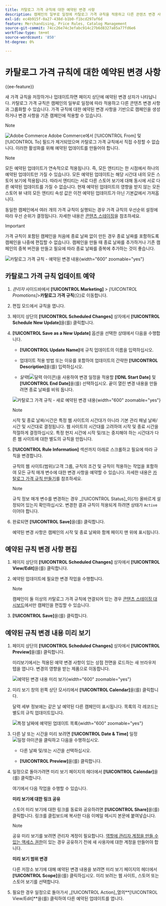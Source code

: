 ```yaml
---
title: 카탈로그 가격 규칙에 대한 예약된 변경 사항
description: 캠페인의 일부로 일정에 카탈로그 가격 규칙을 적용하고 다른 콘텐츠 변경 사항과 그룹화하는 방법을 알아봅니다.
exl-id: ec4b915f-0a27-438d-b1b0-f1bcd297af6d
feature: Merchandising, Price Rules, Catalog Management
source-git-commit: 74cc26e74c3efabc914c27b6d8327a85a77fd6e6
workflow-type: tm+mt
source-wordcount: '850'
ht-degree: 0%

---
```


# 카탈로그 가격 규칙에 대한 예약된 변경 사항

{{ee-feature}}

새 가격 규칙을 저장하거나 업데이트하면 페이지 상단에 예약된 변경 상자가 나타납니다. 카탈로그 가격 규칙은 캠페인의 일부로 일정에 따라 적용하고 다른 콘텐츠 변경 사항과 그룹화할 수 있습니다. 가격 규칙에 대한 예약된 변경 사항을 기반으로 캠페인을 생성하거나 변경 사항을 기존 캠페인에 적용할 수 있습니다.

>[!NOTE]
>
>![Adobe Commerce](../assets/adobe-logo.svg) Adobe Commerce에서 [!UICONTROL From] 및 [!UICONTROL To] 필드가 제거되었으며 카탈로그 가격 규칙에서 직접 수정할 수 없습니다. 이러한 활성화를 위해 예약된 업데이트를 만들어야 합니다.

>[!NOTE]
>
>모든 예약된 업데이트가 연속적으로 적용됩니다. 즉, 모든 엔티티는 한 시점에서 하나의 예약된 업데이트만 가질 수 있습니다. 모든 예약된 업데이트는 해당 시간대 내의 모든 스토어 보기에 적용됩니다. 따라서 엔티티는 서로 다른 스토어 보기에 대해 동시에 서로 다른 예약된 업데이트를 가질 수 없습니다. 현재 예약된 업데이트의 영향을 받지 않는 모든 스토어 뷰 내의 모든 엔티티 속성 값은 이전 예약된 업데이트가 아닌 기본값에서 가져옵니다.

동일한 캠페인에서 여러 개의 가격 규칙이 실행되는 경우 가격 규칙의 우선순위 설정에 따라 우선 순위가 결정됩니다. 자세한 내용은 [콘텐츠 스테이징](../content-design/content-staging.md)을 참조하세요.

>[!IMPORTANT]
>
>가격 규칙이 포함된 캠페인을 처음에 종료 날짜 없이 만든 경우 종료 날짜를 포함하도록 캠페인을 나중에 편집할 수 없습니다. 캠페인을 만들 때 종료 날짜를 추가하거나 기존 캠페인의 중복 버전을 만들고 필요에 따라 종료 날짜를 중복에 추가하는 것이 좋습니다.

![카탈로그 가격 규칙 - 예약된 변경 내용](./assets/price-rule-catalog-scheduled.png){width="600" zoomable="yes"}

## 카탈로그 가격 규칙 업데이트 예약

1. _관리자_ 사이드바에서 **[!UICONTROL Marketing]** > _[!UICONTROL Promotions]_>**카탈로그 가격 규칙**(으)로 이동합니다.

1. 편집 모드에서 규칙을 엽니다.

1. 페이지 상단의 **[!UICONTROL Scheduled Changes]** 상자에서 **[!UICONTROL Schedule New Update]**&#x200B;을(를) 클릭합니다.

1. **[!UICONTROL Save as a New Update]** 옵션을 선택한 상태에서 다음을 수행합니다.

   - **[!UICONTROL Update Name]**&#x200B;에 규칙 업데이트의 이름을 입력하십시오.

   - 업데이트 적용 방법 또는 이유를 포함하여 업데이트의 간략한 **[!UICONTROL Description]**&#x200B;을(를) 입력하십시오.

   - _달력_(![달력 아이콘](../assets/icon-calendar.png))을 사용하여 변경 일정을 적용할 **[!DNL Start Date]** 및 **[!UICONTROL End Date]**&#x200B;을(를) 선택하십시오. 끝이 열린 변경 내용을 만들려면 종료 날짜를 비워 둡니다.

   ![카탈로그 가격 규칙 - 새로 예약된 변경 내용](./assets/price-rule-catalog-schedule-update.png){width="600" zoomable="yes"}

   >[!NOTE]
   >
   >시작 및 종료 날짜/시간은 특정 웹 사이트의 시간대가 아니라 기본 관리 패널 날짜/시간 및 시간대로 결정됩니다. 웹 사이트의 시간대를 고려하여 시작 및 종료 시간을 적절하게 결정하십시오. 특정 현지 시간에 시작 및/또는 중지해야 하는 시간대가 다른 웹 사이트에 대한 별도의 규칙을 만듭니다.

1. **[!UICONTROL Rule Information]** 섹션까지 아래로 스크롤하고 필요에 따라 규칙을 변경합니다.

   규칙의 웹 사이트(범위)/고객 그룹, 규칙의 조건 및 규칙이 적용하는 작업을 포함하여 모든 규칙 매개 변수에 대한 변경 사항을 예약할 수 있습니다. 자세한 내용은 [카탈로그 가격 규칙 만들기](price-rules-catalog-create.md)를 참조하세요.

   >[!NOTE]
   >
   >규칙 정보 매개 변수를 변경하는 경우 _[!UICONTROL Status]_이(가) 올바르게 설정되어 있는지 확인하십시오. 변경한 결과 규칙이 적용되게 하려면 상태가 `Active`이어야 합니다.

1. 완료되면 **[!UICONTROL Save]**&#x200B;을(를) 클릭합니다.

   예약된 변경 사항은 캠페인의 시작 및 종료 날짜와 함께 페이지 맨 위에 표시됩니다.

## 예약된 규칙 변경 사항 편집

1. 페이지 상단의 **[!UICONTROL Scheduled Changes]** 상자에서 **[!UICONTROL View/Edit]**&#x200B;을(를) 클릭합니다.

1. 예약된 업데이트에 필요한 변경 작업을 수행합니다.

   >[!NOTE]
   >
   >캠페인이 둘 이상의 카탈로그 가격 규칙에 연결되어 있는 경우 [콘텐츠 스테이징 대시보드](../content-design/content-staging-dashboard.md)에서만 캠페인을 편집할 수 있습니다.

1. **[!UICONTROL Save]**&#x200B;을(를) 클릭합니다.

## 예약된 규칙 변경 내용 미리 보기

1. 페이지 상단의 **[!UICONTROL Scheduled Changes]** 상자에서 **[!UICONTROL Preview]**&#x200B;을(를) 클릭합니다.

   미리보기에서는 적용된 예약 변경 사항이 있는 상점 전면을 로드하는 새 브라우저 탭을 엽니다. 변경의 영향을 받는 제품으로 이동합니다.

   ![예약된 변경 내용 미리 보기](./assets/price-rule-catalog-scheduled-update-preview.png){width="600" zoomable="yes"}

1. 미리 보기 창의 왼쪽 상단 모서리에서 **[!UICONTROL Calendar]**&#x200B;을(를) 클릭합니다.

   달력 세부 정보에는 같은 날 예약된 다른 캠페인이 표시됩니다. 목록의 각 레코드는 별도의 규칙 업데이트입니다.

   ![특정 날짜에 예약된 업데이트 목록](./assets/price-rule-catalog-scheduled-preview-calendar.png){width="600" zoomable="yes"}

1. 다른 날 또는 시간을 미리 보려면 **[!UICONTROL Date & Time]** 일정 ![일정 아이콘](../assets/icon-calendar.png)을 클릭하고 다음을 수행하십시오.

   - 다른 날짜 및/또는 시간을 선택하십시오.

   - **[!UICONTROL Preview]**&#x200B;을(를) 클릭합니다.

1. 일정으로 돌아가려면 미리 보기 페이지의 헤더에서 **[!UICONTROL Calendar]**&#x200B;을(를) 클릭합니다.

   여기에서 다음 작업을 수행할 수 있습니다.

   **미리 보기에 대한 링크 공유**

   스토어 미리 보기에 대한 링크를 동료와 공유하려면 **[!UICONTROL Share]**&#x200B;을(를) 클릭합니다. 링크를 클립보드에 복사한 다음 이메일 메시지 본문에 붙여넣습니다.

   >[!NOTE]
   >
   >공유 미리 보기를 보려면 관리자 계정이 필요합니다. [역할에 관리자 계정을 만들 수 있는 액세스 권한](../systems/permissions-user-roles.md)이 있는 경우 공유하기 전에 새 사용자에 대한 계정을 만들어야 합니다.

   **미리 보기 범위 변경**

   다른 저장소 보기에 대해 예약된 변경 내용을 보려면 미리 보기 페이지의 헤더에서 **[!UICONTROL Scope]**&#x200B;을(를) 클릭하십시오. 미리 보려는 웹 사이트, 스토어 또는 스토어 보기를 선택합니다.

1. 필요한 경우 일정으로 돌아가서 _[!UICONTROL Action]_열의&#x200B;**[!UICONTROL View/Edit]**을(를) 클릭하여 다른 예약된 업데이트를 엽니다.
